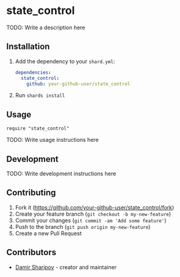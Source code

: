 # state_control

TODO: Write a description here

## Installation

1. Add the dependency to your `shard.yml`:

   ```yaml
   dependencies:
     state_control:
       github: your-github-user/state_control
   ```

2. Run `shards install`

## Usage

```crystal
require "state_control"
```

TODO: Write usage instructions here

## Development

TODO: Write development instructions here

## Contributing

1. Fork it (<https://github.com/your-github-user/state_control/fork>)
2. Create your feature branch (`git checkout -b my-new-feature`)
3. Commit your changes (`git commit -am 'Add some feature'`)
4. Push to the branch (`git push origin my-new-feature`)
5. Create a new Pull Request

## Contributors

- [Damir Sharipov](https://github.com/your-github-user) - creator and maintainer
